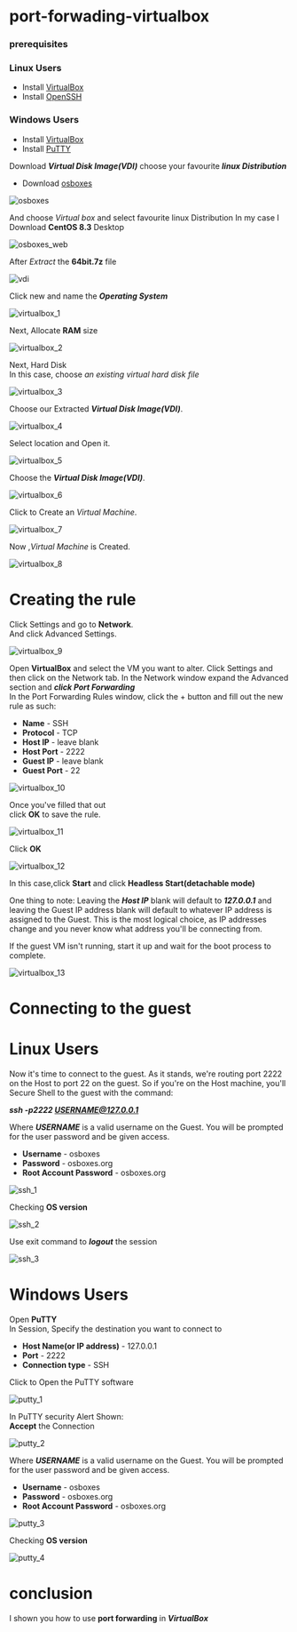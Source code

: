 # port-forwading-virtualbox

### prerequisites
### Linux Users
* Install [VirtualBox](https://github.com/selvaraj-kuppusamy/port_forwading-virtualbox/blob/main/virtualbox/installation/virtualbox_install.sh)
* Install [OpenSSH](https://github.com/selvaraj-kuppusamy/port_forwading-virtualbox/blob/main/ssh/installation/openssh.sh)
### Windows Users
* Install [VirtualBox](https://www.virtualbox.org/)
* Install [PuTTY](https://www.putty.org/)

Download ***Virtual Disk Image(VDI)***
choose your favourite ***linux Distribution***
* Download [osboxes](https://www.osboxes.org/)

![osboxes](https://github.com/selvaraj-kuppusamy/port_forwading-virtualbox/blob/main/assets/osboxes.png)

And choose *Virtual box* and select favourite linux Distribution
In my case I Download **CentOS 8.3** Desktop

![osboxes_web](https://github.com/selvaraj-kuppusamy/port_forwading-virtualbox/blob/main/assets/osboxes_web.png)

After *Extract* the **64bit.7z** file 

![vdi](https://github.com/selvaraj-kuppusamy/port_forwading-virtualbox/blob/main/assets/vdi.png)

Click new and name the ***Operating System***

![virtualbox_1](https://github.com/selvaraj-kuppusamy/port_forwading-virtualbox/blob/main/assets/virtualbox_1.png)

Next, Allocate **RAM** size

![virtualbox_2](https://github.com/selvaraj-kuppusamy/port_forwading-virtualbox/blob/main/assets/virtualbox_2.png)

Next, Hard Disk<br>
In this case, choose *an existing virtual hard disk file*

![virtualbox_3](https://github.com/selvaraj-kuppusamy/port_forwading-virtualbox/blob/main/assets/virtualbox_3.png)

Choose our Extracted ***Virtual Disk Image(VDI)***.

![virtualbox_4](https://github.com/selvaraj-kuppusamy/port_forwading-virtualbox/blob/main/assets/virtualbox_4.png)

Select location and Open it.

![virtualbox_5](https://github.com/selvaraj-kuppusamy/port_forwading-virtualbox/blob/main/assets/virtualbox_5.png)

Choose the ***Virtual Disk Image(VDI)***.

![virtualbox_6](https://github.com/selvaraj-kuppusamy/port_forwading-virtualbox/blob/main/assets/virtualbox_6.png)

Click to Create an *Virtual Machine*.

![virtualbox_7](https://github.com/selvaraj-kuppusamy/port_forwading-virtualbox/blob/main/assets/virtualbox_7.png)

Now ,*Virtual Machine* is Created.

![virtualbox_8](https://github.com/selvaraj-kuppusamy/port_forwading-virtualbox/blob/main/assets/virtualbox_8.png)

# Creating the rule
Click Settings and go to **Network**.<br>
And click Advanced Settings.

![virtualbox_9](https://github.com/selvaraj-kuppusamy/port_forwading-virtualbox/blob/main/assets/virtualbox_9.png)

Open **VirtualBox** and select the VM you want to alter. Click Settings and then click on the Network tab. In the Network window expand the Advanced section and ***click Port Forwarding***<br>
In the Port Forwarding Rules window, click the + button and fill out the new rule as such:

* **Name** - SSH
* **Protocol** - TCP
* **Host IP** - leave blank
* **Host Port** - 2222
* **Guest IP** - leave blank
* **Guest Port** - 22

![virtualbox_10](https://github.com/selvaraj-kuppusamy/port_forwading-virtualbox/blob/main/assets/virtualbox_10.png)

Once you've filled that out<br>
click **OK** to save the rule.

![virtualbox_11](https://github.com/selvaraj-kuppusamy/port_forwading-virtualbox/blob/main/assets/virtualbox_11.png)

Click **OK**

![virtualbox_12](https://github.com/selvaraj-kuppusamy/port_forwading-virtualbox/blob/main/assets/virtualbox_12.png)

In this case,click **Start** and click **Headless Start(detachable mode)**

One thing to note: Leaving the ***Host IP*** blank will default to ***127.0.0.1*** and leaving the Guest IP address blank will default to whatever IP address is assigned to the Guest. This is the most logical choice, as IP addresses change and you never know what address you'll be connecting from.<br>

If the guest VM isn't running, start it up and wait for the boot process to complete.

![virtualbox_13](https://github.com/selvaraj-kuppusamy/port_forwading-virtualbox/blob/main/assets/virtualbox_13.jpeg)

# Connecting to the guest
# Linux Users
Now it's time to connect to the guest. As it stands, we're routing port 2222 on the Host to port 22 on the guest. So if you're on the Host machine, you'll Secure Shell to the guest with the command:

***ssh -p2222 USERNAME@127.0.0.1***

Where ***USERNAME*** is a valid username on the Guest. You will be prompted for the user password and be given access.
* **Username** -  osboxes
* **Password** - osboxes.org
* **Root Account Password** - osboxes.org



![ssh_1](https://github.com/selvaraj-kuppusamy/port_forwading-virtualbox/blob/main/assets/ssh_1.png)

Checking **OS version**

![ssh_2](https://github.com/selvaraj-kuppusamy/port_forwading-virtualbox/blob/main/assets/ssh_2.png)

Use exit command to ***logout*** the session

![ssh_3](https://github.com/selvaraj-kuppusamy/port_forwading-virtualbox/blob/main/assets/ssh_3.png)

# Windows Users
Open **PuTTY** <br>
In Session, Specify the destination you want to connect to<br>
* **Host Name(or IP address)** - 127.0.0.1
* **Port** - 2222
* **Connection type** - SSH

Click to Open the PuTTY software

![putty_1](https://github.com/selvaraj-kuppusamy/port_forwading-virtualbox/blob/main/assets/putty_1.png)

In PuTTY security Alert Shown:<br>
**Accept** the Connection

![putty_2](https://github.com/selvaraj-kuppusamy/port_forwading-virtualbox/blob/main/assets/putty_2.png)

Where ***USERNAME*** is a valid username on the Guest. You will be prompted for the user password and be given access.
* **Username** - osboxes
* **Password** -  osboxes.org
* **Root Account Password** - osboxes.org

![putty_3](https://github.com/selvaraj-kuppusamy/port_forwading-virtualbox/blob/main/assets/putty_3.png)

Checking **OS version**

![putty_4](https://github.com/selvaraj-kuppusamy/port_forwading-virtualbox/blob/main/assets/putty_4.png)

# conclusion

I shown you how to use **port forwarding** in ***VirtualBox***

